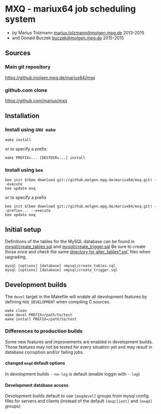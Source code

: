 # MXQ - mariux64 job scheduling system
- by Marius Tolzmann <marius.tolzmann@molgen.mpg.de> 2013-2015
- and Donald Buczek <buczek@molgen.mpg.de> 2015-2015

## Sources
### Main git repository

https://github.molgen.mpg.de/mariux64/mxq

### github.com clone

https://github.com/mariux/mxq

## Installation
### Install using `GNU make`
```
make install
```

or to specify a prefix:
```
make PREFIX=... [DESTDIR=...] install
```
### Install using `bee`
```
bee init $(bee download git://github.molgen.mpg.de/mariux64/mxq.git) --execute
bee update mxq
```

or to specify a prefix
```
bee init $(bee download git://github.molgen.mpg.de/mariux64/mxq.git) --prefix=... --execute
bee update mxq
```

## Initial setup
Definitions of the tables for the MySQL database can be found in
[mysql/create_tables.sql](https://github.molgen.mpg.de/mariux64/mxq/blob/master/mysql/create_tables.sql)
and
[mysql/create_trigger.sql](https://github.molgen.mpg.de/mariux64/mxq/blob/master/mysql/create_trigger.sql)
Be sure to create those once and check the same 
[directory for alter_tables*.sql`](https://github.molgen.mpg.de/mariux64/mxq/blob/master/mysql/)
files when upgrading. 
```
mysql [options] [database] <mysql/create_tables.sql
mysql [options] [database] <mysql/create_trigger.sql
```

## Development builds
The `devel` target in the Makefile will enable all devolopment features
by defining `MXQ_DEVELOPMENT` when compiling C sources.

```
make clean
make devel PREFIX=/path/to/test
make install PREFIX=/path/to/test
```

### Differences to production builds
Some new features and improvements are enabled in development builds.
Those features may not be tested for every situation yet and may result
in database corruption and/or failing jobs.

#### changed `mxqd` default options
In devolopment builds `--no-log` is default (enable loggin with `--log`)

#### Development database access
Devolopment builds default to use `[mxqdevel]` groups from mysql config files 
for servers and clients (instead of the default `[mxqclient]` and `[mxqd]` groups)
